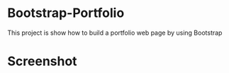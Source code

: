 # Bootstrap-Portfolio

 This project is show how to build a portfolio web page by using Bootstrap

# Screenshot
